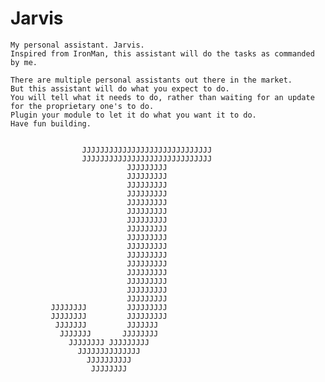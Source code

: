 # Jarvis
    My personal assistant. Jarvis. 
    Inspired from IronMan, this assistant will do the tasks as commanded by me.

    There are multiple personal assistants out there in the market. 
    But this assistant will do what you expect to do.
    You will tell what it needs to do, rather than waiting for an update for the proprietary one's to do.
    Plugin your module to let it do what you want it to do.
    Have fun building.


                    JJJJJJJJJJJJJJJJJJJJJJJJJJJJJ
                    JJJJJJJJJJJJJJJJJJJJJJJJJJJJJ
                              JJJJJJJJJ
                              JJJJJJJJJ
                              JJJJJJJJJ
                              JJJJJJJJJ
                              JJJJJJJJJ
                              JJJJJJJJJ
                              JJJJJJJJJ
                              JJJJJJJJJ
                              JJJJJJJJJ
                              JJJJJJJJJ
                              JJJJJJJJJ
                              JJJJJJJJJ
                              JJJJJJJJJ
                              JJJJJJJJJ
                              JJJJJJJJJ
                              JJJJJJJJJ
             JJJJJJJJ         JJJJJJJJJ
             JJJJJJJJ         JJJJJJJJJ
              JJJJJJJ         JJJJJJJ
               JJJJJJJ       JJJJJJJJ
                 JJJJJJJJ JJJJJJJJJ
                   JJJJJJJJJJJJJJ
                     JJJJJJJJJJ
                      JJJJJJJJ